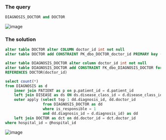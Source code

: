 ### The query
```sql
DIAGNOSIS_DOCTOR and DOCTOR
```
![image](https://github.com/mechtal/plans/blob/master/DIAG_DOCT_DOCT.png?raw=true)

### The solution
```sql
alter table DOCTOR alter COLUMN doctor_id int not null
alter table DOCTOR add CONSTRAINT PK_dbo_DOCTOR_doctor_id PRIMARY key (doctor_id)

alter table DIAGNOSIS_DOCTOR alter column doctor_id int not null
alter table DIAGNOSIS_DOCTOR add CONSTRAINT FK_dbo_DIAGNOSIS_DOCTOR foreign key (doctor_id)
REFERENCES DOCTOR(doctor_id)

select count(*)
from DIAGNOSIS as d
    inner join PATIENT as p on p.patient_id = d.patient_id
    left join DISEASE as ds ON ds.disease_class_id = d.disease_class_id and ds.disease_number = d.disease_number
    outer apply (select top 1 dd.diagnosis_id, dd.doctor_id
                 from DIAGNOSIS_DOCTOR as dd
                 where is_responsible = 1
                 and dd.diagnosis_id = d.diagnosis_id) as dd
    left join DOCTOR as dct on dd.doctor_id = dct.doctor_id 
where hospital_id = @hospital_id
```
![image](https://github.com/mechtal/plans/blob/master/Query_main_res.png?raw=true)
